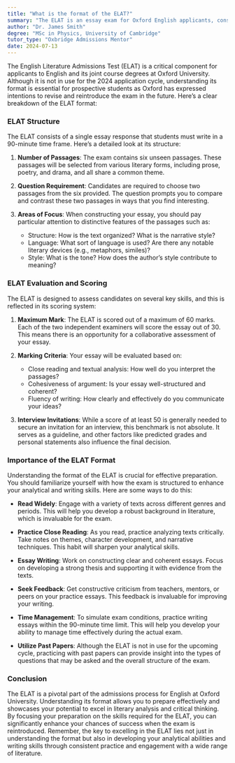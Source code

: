 ```yaml
---
title: "What is the format of the ELAT?"
summary: "The ELAT is an essay exam for Oxford English applicants, consisting of six unseen passages and a 90-minute response time."
author: "Dr. James Smith"
degree: "MSc in Physics, University of Cambridge"
tutor_type: "Oxbridge Admissions Mentor"
date: 2024-07-13
---
```


The English Literature Admissions Test (ELAT) is a critical component for applicants to English and its joint course degrees at Oxford University. Although it is not in use for the 2024 application cycle, understanding its format is essential for prospective students as Oxford has expressed intentions to revise and reintroduce the exam in the future. Here’s a clear breakdown of the ELAT format:

### ELAT Structure

The ELAT consists of a single essay response that students must write in a 90-minute time frame. Here’s a detailed look at its structure:

1. **Number of Passages**: The exam contains six unseen passages. These passages will be selected from various literary forms, including prose, poetry, and drama, and all share a common theme.

2. **Question Requirement**: Candidates are required to choose two passages from the six provided. The question prompts you to compare and contrast these two passages in ways that you find interesting.

3. **Areas of Focus**: When constructing your essay, you should pay particular attention to distinctive features of the passages such as:
   - Structure: How is the text organized? What is the narrative style?
   - Language: What sort of language is used? Are there any notable literary devices (e.g., metaphors, similes)?
   - Style: What is the tone? How does the author’s style contribute to meaning?

### ELAT Evaluation and Scoring

The ELAT is designed to assess candidates on several key skills, and this is reflected in its scoring system:

1. **Maximum Mark**: The ELAT is scored out of a maximum of 60 marks. Each of the two independent examiners will score the essay out of 30. This means there is an opportunity for a collaborative assessment of your essay.

2. **Marking Criteria**: Your essay will be evaluated based on:
   - Close reading and textual analysis: How well do you interpret the passages?
   - Cohesiveness of argument: Is your essay well-structured and coherent?
   - Fluency of writing: How clearly and effectively do you communicate your ideas?

3. **Interview Invitations**: While a score of at least 50 is generally needed to secure an invitation for an interview, this benchmark is not absolute. It serves as a guideline, and other factors like predicted grades and personal statements also influence the final decision.

### Importance of the ELAT Format

Understanding the format of the ELAT is crucial for effective preparation. You should familiarize yourself with how the exam is structured to enhance your analytical and writing skills. Here are some ways to do this:

- **Read Widely**: Engage with a variety of texts across different genres and periods. This will help you develop a robust background in literature, which is invaluable for the exam.

- **Practice Close Reading**: As you read, practice analyzing texts critically. Take notes on themes, character development, and narrative techniques. This habit will sharpen your analytical skills.

- **Essay Writing**: Work on constructing clear and coherent essays. Focus on developing a strong thesis and supporting it with evidence from the texts. 

- **Seek Feedback**: Get constructive criticism from teachers, mentors, or peers on your practice essays. This feedback is invaluable for improving your writing.

- **Time Management**: To simulate exam conditions, practice writing essays within the 90-minute time limit. This will help you develop your ability to manage time effectively during the actual exam.

- **Utilize Past Papers**: Although the ELAT is not in use for the upcoming cycle, practicing with past papers can provide insight into the types of questions that may be asked and the overall structure of the exam.

### Conclusion

The ELAT is a pivotal part of the admissions process for English at Oxford University. Understanding its format allows you to prepare effectively and showcases your potential to excel in literary analysis and critical thinking. By focusing your preparation on the skills required for the ELAT, you can significantly enhance your chances of success when the exam is reintroduced. Remember, the key to excelling in the ELAT lies not just in understanding the format but also in developing your analytical abilities and writing skills through consistent practice and engagement with a wide range of literature.
    